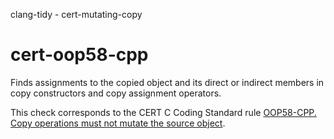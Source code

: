 clang-tidy - cert-mutating-copy

</div>

# cert-oop58-cpp

Finds assignments to the copied object and its direct or indirect
members in copy constructors and copy assignment operators.

This check corresponds to the CERT C Coding Standard rule [OOP58-CPP.
Copy operations must not mutate the source
object](https://wiki.sei.cmu.edu/confluence/display/cplusplus/OOP58-CPP.+Copy+operations+must+not+mutate+the+source+object).
